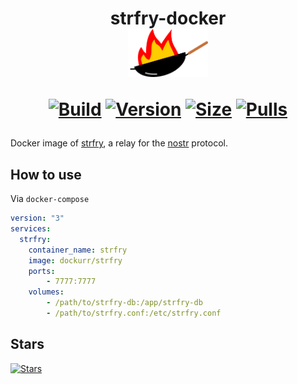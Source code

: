 <h1 align="center">strfry-docker<br />
<div align="center">
<a href="https://github.com/dockur/strfry"><img src="https://raw.githubusercontent.com/dockur/strfry/master/.github/logo.svg" title="Logo" style="max-width:100%;" width="128" /></a>
</div>
<div align="center">
  
[![Build]][build_url]
[![Version]][tag_url]
[![Size]][tag_url]
[![Pulls]][hub_url]

</div></h1>

Docker image of [strfry](https://github.com/hoytech/strfry), a relay for the [nostr](https://github.com/nostr-protocol/nostr) protocol.

## How to use

Via `docker-compose`

```yaml
version: "3"
services:
  strfry:
    container_name: strfry
    image: dockurr/strfry
    ports:
        - 7777:7777
    volumes:
        - /path/to/strfry-db:/app/strfry-db
        - /path/to/strfry.conf:/etc/strfry.conf
```

## Stars
[![Stars](https://starchart.cc/dockur/strfry.svg?variant=adaptive)](https://starchart.cc/dockur/strfry)

[build_url]: https://github.com/dockur/strfry/
[hub_url]: https://hub.docker.com/r/dockurr/strfry/
[tag_url]: https://hub.docker.com/r/dockurr/strfry/tags

[Build]: https://github.com/dockur/strfry/actions/workflows/build.yml/badge.svg
[Size]: https://img.shields.io/docker/image-size/dockurr/strfry/latest?color=066da5&label=size
[Pulls]: https://img.shields.io/docker/pulls/dockurr/strfry.svg?style=flat&label=pulls&logo=docker
[Version]: https://img.shields.io/docker/v/dockurr/strfry/latest?arch=amd64&sort=semver&color=066da5
